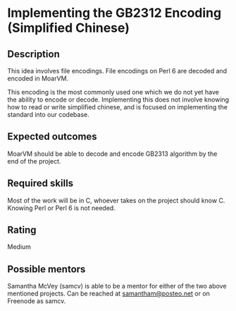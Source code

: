 Implementing the GB2312 Encoding (Simplified Chinese)
=====================================================

Description
-----------

This idea involves file encodings. File encodings on Perl 6 are decoded and encoded in MoarVM. 


This encoding is the most commonly used one which we do not yet have the ability to encode or decode.
Implementing this does not involve knowing how to read or write simplified chinese, and is focused
on implementing the standard into our codebase.


Expected outcomes
-----------------

MoarVM should be able to decode and encode GB2313 algorithm by the end of the project.

Required skills
---------------

Most of the work
will be in C, whoever takes on the project should know C. Knowing Perl or Perl 6 is not needed.


Rating
------

Medium

Possible mentors
----------------

Samantha McVey (samcv) is able to be a mentor for either of the two above mentioned projects. Can be
reached at samantham@posteo.net or on Freenode as samcv.

